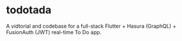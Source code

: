 # todotada
A vidtorial and codebase for a full-stack Flutter + Hasura (GraphQL) + FusionAuth (JWT) real-time To Do app.
